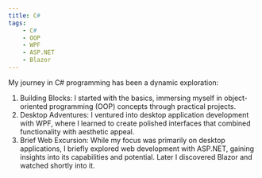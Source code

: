 ```yaml
---
title: C#
tags:
    - C#
    - OOP
    - WPF
    - ASP.NET
    - Blazor
---
```


My journey in C# programming has been a dynamic exploration:

1. Building Blocks: I started with the basics, immersing myself in object-oriented programming (OOP) concepts through practical projects.
2. Desktop Adventures: I ventured into desktop application development with WPF, where I learned to create polished interfaces that combined functionality with aesthetic appeal.
3. Brief Web Excursion: While my focus was primarily on desktop applications, I briefly explored web development with ASP.NET, gaining insights into its capabilities and potential. Later I discovered Blazor and watched shortly into it.
